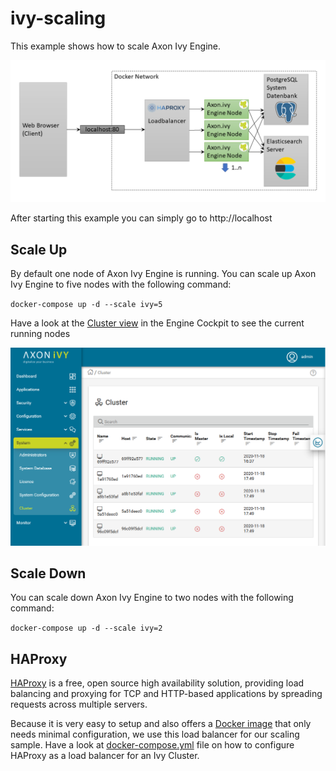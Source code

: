 # ivy-scaling

This example shows how to scale Axon Ivy Engine.

![Scaling](scaling.png)

After starting this example you can simply go to http://localhost

## Scale Up

By default one node of Axon Ivy Engine is running. You can scale up Axon Ivy Engine to five nodes with the following command:

`docker-compose up -d --scale ivy=5`

Have a look at the [Cluster view](http://localhost/system/faces/view/engine-cockpit/cluster.xhtml) in the Engine Cockpit to see the current running nodes

![Cluster View](cluster.png)

## Scale Down

You can scale down Axon Ivy Engine to two nodes with the following command:

`docker-compose up -d --scale ivy=2`

## HAProxy

[HAProxy](https://www.haproxy.org/) is a free, open source high availability solution, providing
load balancing and proxying for TCP and HTTP-based applications by spreading requests across
multiple servers.

Because it is very easy to setup and also offers a [Docker image](https://hub.docker.com/_/haproxy)
that only needs minimal configuration, we use this load balancer for our scaling sample. Have a
look at [docker-compose.yml](docker-compose.yml) file on how to configure HAProxy as a load
balancer for an Ivy Cluster.
